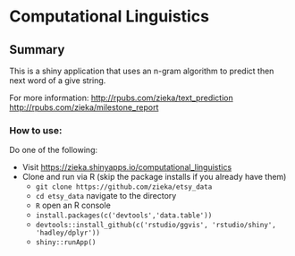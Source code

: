 # Computational Linguistics

## Summary
This is a shiny application that uses an n-gram algorithm to predict then next word of a give string.

For more information: 
http://rpubs.com/zieka/text_prediction
http://rpubs.com/zieka/milestone_report

### How to use:
Do one of the following:

* Visit https://zieka.shinyapps.io/computational_linguistics
* Clone and run via R (skip the package installs if you already have them)
    - `git clone https://github.com/zieka/etsy_data`
    - `cd etsy_data` navigate to the directory
    - `R` open an R console
    - `install.packages(c('devtools','data.table'))` 
    - `devtools::install_github(c('rstudio/ggvis', 'rstudio/shiny', 'hadley/dplyr'))`
    - `shiny::runApp()`